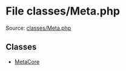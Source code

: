 File classes/Meta.php
=========

Source: [classes/Meta.php](https://github.com/PrestaShop/PrestaShop/blob/1.6.0.7/classes/Meta.php)


Classes
-------

* [MetaCore](class.MetaCore.md)

